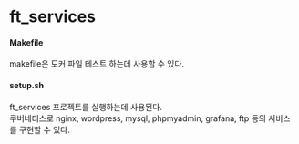 # ft_services

#### Makefile
makefile은 도커 파일 테스트 하는데 사용할 수 있다.  


#### setup.sh
ft_services 프로젝트를 실행하는데 사용된다.  
쿠버네티스로 nginx, wordpress, mysql, phpmyadmin, grafana, ftp 등의 서비스를 구현할 수 있다.  
